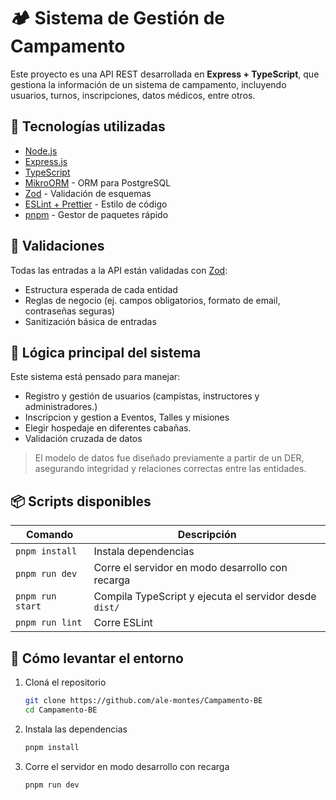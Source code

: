 # 🏕️ Sistema de Gestión de Campamento

Este proyecto es una API REST desarrollada en **Express + TypeScript**, que gestiona la información de un sistema de campamento, incluyendo usuarios, turnos, inscripciones, datos médicos, entre otros.

## 🚀 Tecnologías utilizadas

- [Node.js](https://nodejs.org/)
- [Express.js](https://expressjs.com/)
- [TypeScript](https://www.typescriptlang.org/)
- [MikroORM](https://mikro-orm.io/) - ORM para PostgreSQL
- [Zod](https://zod.dev/) - Validación de esquemas
- [ESLint + Prettier](https://eslint.org/) - Estilo de código
- [pnpm](https://pnpm.io/) - Gestor de paquetes rápido

## 🔐 Validaciones

Todas las entradas a la API están validadas con [Zod](https://zod.dev/):

- Estructura esperada de cada entidad
- Reglas de negocio (ej. campos obligatorios, formato de email, contraseñas seguras)
- Sanitización básica de entradas

## 🧠 Lógica principal del sistema

Este sistema está pensado para manejar:

- Registro y gestión de usuarios (campistas, instructores y administradores.)
- Inscripcion y gestion a Eventos, Talles y misiones
- Elegir hospedaje en diferentes cabañas.
- Validación cruzada de datos

> El modelo de datos fue diseñado previamente a partir de un DER, asegurando integridad y relaciones correctas entre las entidades.

## 📦 Scripts disponibles

| Comando          | Descripción                                            |
| ---------------- | ------------------------------------------------------ |
| `pnpm install`   | Instala dependencias                                   |
| `pnpm run dev`   | Corre el servidor en modo desarrollo con recarga       |
| `pnpm run start` | Compila TypeScript y ejecuta el servidor desde `dist/` |
| `pnpm run lint`  | Corre ESLint                                           |

## 🧪 Cómo levantar el entorno

1. Cloná el repositorio
   ```bash
   git clone https://github.com/ale-montes/Campamento-BE
   cd Campamento-BE
   ```
2. Instala las dependencias
   ```bash
   pnpm install
   ```
3. Corre el servidor en modo desarrollo con recarga
   ```bash
   pnpm run dev
   ```
